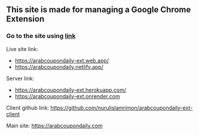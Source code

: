 ## This site is made for managing a Google Chrome Extension
### Go to the site using [link](https://arabcoupondaily-ext.web.app/)

Live site link:
* https://arabcoupondaily-ext.web.app/
* https://arabcoupondaily.netlify.app/

Server link:
* https://arabcoupondaily-ext.herokuapp.com/
* https://arabcoupondaily-ext.onrender.com

Client github link: https://github.com/nurulislamrimon/arabcoupondaily-ext-client

Main site: https://arabcoupondaily.com
